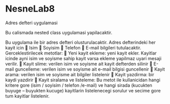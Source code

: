# NesneLab8
Adres defteri uygulamasi

Bu calismada nested class uygulamasi yapilacaktir.

Bu uygulama ile bir adres defteri olusturulacaktir. Adres defterindeki her kayit icin
 Isim
 Soyisim
 Telefon
 E-mail
bilgileri tutulacaktir.
Gerceklestirilecek metotlar:
 Yeni kayit ekleme: yeni kayit ekler. Kayitlar icinde ayni isim ve soyisme sahip kayit varsa ekleme
yapilmaz uyari mesaji verilir.
 Kayit slime: verilen isim ve soyisme ait kayit defterden silinir
 E-mail guncelleme: verilen isim ve soyisme ait e-mail bilgisi guncellenir
 Kayit arama: verilen isim ve soyisme ait bilgiler listelenir
 Kayit yazdirma: bir kaydi yazdirir
 Kayit siralama ve listeleme: Bu metot ile kullanicidan hangi kritere gore (isim / soyisim / telefon
/e-mail) ve hangi sirada (kucukten buyuge – buyukten kucuge) kayitlarin listelenecegi sorulur
ve secime gore tum kayitlar listelenir.
